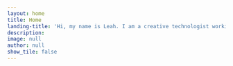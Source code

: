 ```yaml
---
layout: home
title: Home
landing-title: 'Hi, my name is Leah. I am a creative technologist working in the intersection between engineering, art and programming.'
description:
image: null
author: null
show_tile: false
---
```

